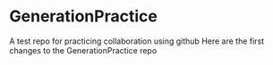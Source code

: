 # GenerationPractice
A test repo for practicing collaboration using github
Here are the first changes to the GenerationPractice repo
